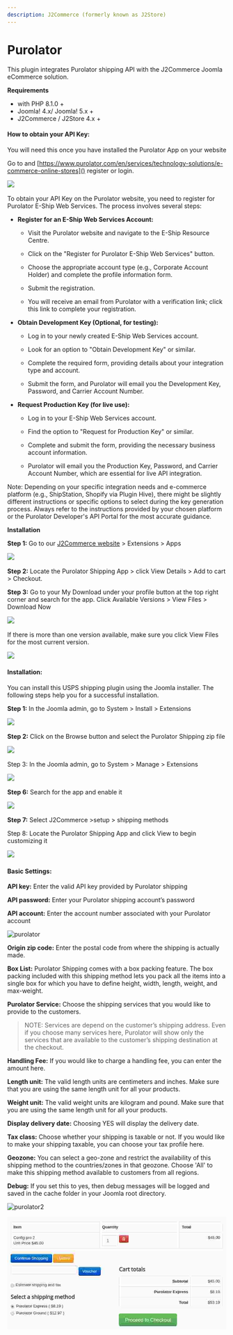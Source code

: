 ```yaml
---
description: J2Commerce (formerly known as J2Store)
---
```


# Purolator

This plugin integrates Purolator shipping API with the J2Commerce Joomla eCommerce solution.

**Requirements**

- with PHP 8.1.0 +
- Joomla! 4.x/ Joomla! 5.x +
- J2Commerce / J2Store 4.x +

#### How to obtain your API Key:&#x20;

You will need this once you have installed the Purolator App on your website

Go to and [https://www.purolator.com/en/services/technology-solutions/e-commerce-online-stores]() register or login.&#x20;

![](/img/purolator-login.webp)

To obtain your API Key on the Purolator website, you need to register for Purolator E-Ship Web Services. The process involves several steps:

- **Register for an E-Ship Web Services Account:**

  - Visit the Purolator website and navigate to the E-Ship Resource Centre.

  - Click on the "Register for Purolator E-Ship Web Services" button. 

  - Choose the appropriate account type (e.g., Corporate Account Holder) and complete the profile information form.

  - Submit the registration.

  - You will receive an email from Purolator with a verification link; click this link to complete your registration. 

- **Obtain Development Key (Optional, for testing):**

  - Log in to your newly created E-Ship Web Services account.

  - Look for an option to "Obtain Development Key" or similar.

  - Complete the required form, providing details about your integration type and account.

  - Submit the form, and Purolator will email you the Development Key, Password, and Carrier Account Number. 

- **Request Production Key (for live use):**

  - Log in to your E-Ship Web Services account.

  - Find the option to "Request for Production Key" or similar.

  - Complete and submit the form, providing the necessary business account information.

  - Purolator will email you the Production Key, Password, and Carrier Account Number, which are essential for live API integration.

Note: Depending on your specific integration needs and e-commerce platform (e.g., ShipStation, Shopify via Plugin Hive), there might be slightly different instructions or specific options to select during the key generation process. Always refer to the instructions provided by your chosen platform or the Purolator Developer's API Portal for the most accurate guidance.



**Installation**

**Step 1:** Go to our [J2Commerce website](https://www.j2commerce.com/) > Extensions > Apps

![](/img/purolator-purchase-1.webp)

**Step 2:** Locate the Purolator Shipping App > click View Details > Add to cart > Checkout.&#x20;

**Step 3:** Go to your My Download under your profile button at the top right corner and search for the app. Click Available Versions > View Files > Download Now

![](/img/purolator-download.webp)

If there is more than one version available, make sure you click View Files for the most current version.&#x20;

![](/img/purolator-download1.webp)

#### **Installation:**&#x20;

You can install this USPS shipping plugin using the Joomla installer. The following steps help you for a successful installation.

**Step 1:** In the Joomla admin, go to System > Install > Extensions

![](/img/purolator-ext-install.webp)

**Step 2:** Click on the Browse button and select the Purolator Shipping zip file

![](/img/purolator-man-install1.webp)

Step 3: In the Joomla admin, go to System > Manage > Extensions

![](/img/purolator-man-install.webp)

**Step 6:** Search for the app and enable it

![](/img/purolator-enable.webp)

**Step 7:** Select J2Commerce >setup > shipping methods

Step 8: Locate the Purolator Shipping App and click View to begin customizing it

![](/img/purolator-setup.webp)

#### **Basic Settings:**

**API key:** Enter the valid API key provided by Purolator shipping

**API password:** Enter your Purolator shipping account’s password

**API account:** Enter the account number associated with your Purolator account

![purolator](/img/purolator-perameters.webp)

**Origin zip code:** Enter the postal code from where the shipping is actually made.

**Box List:** Purolator Shipping comes with a box packing feature. The box packing included with this shipping method lets you pack all the items into a single box for which you have to define height, width, length, weight, and max-weight.

**Purolator Service:** Choose the shipping services that you would like to provide to the customers.

> NOTE: Services are depend on the customer’s shipping address. Even if you choose many services here, Purolator will show only the services that are available to the customer’s shipping destination at the checkout.

**Handling Fee:** If you would like to charge a handling fee, you can enter the amount here.

**Length unit:** The valid length units are centimeters and inches. Make sure that you are using the same length unit for all your products.

**Weight unit:** The valid weight units are kilogram and pound. Make sure that you are using the same length unit for all your products.

**Display delivery date:** Choosing YES will display the delivery date.

**Tax class:** Choose whether your shipping is taxable or not. If you would like to make your shipping taxable, you can choose your tax profile here.

**Geozone:** You can select a geo-zone and restrict the availability of this shipping method to the countries/zones in that geozone. Choose 'All' to make this shipping method available to customers from all regions.

**Debug:** If you set this to yes, then debug messages will be logged and saved in the cache folder in your Joomla root directory.

![purolator2](/img/purolator-perameters1.webp)

![purolator3](https://raw.githubusercontent.com/j2store/doc-images/master/shipping-methods/purolator/purolator_03.jpg)
